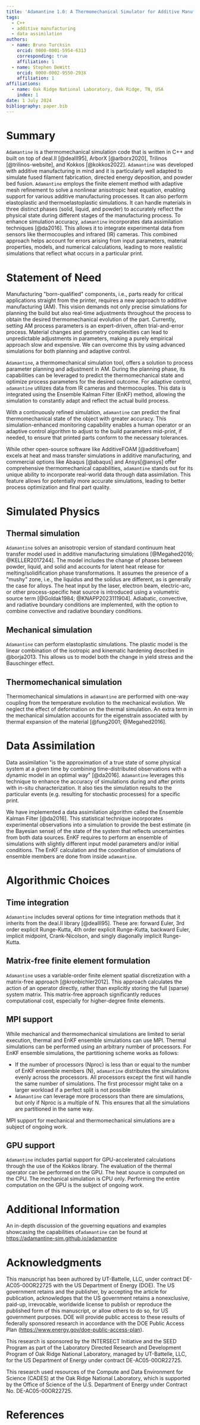 ```yaml
---
title: 'Adamantine 1.0: A Thermomechanical Simulator for Additive Manufacturing'
tags:
  - C++
  - additive manufacturing
  - data assimilation
authors:
  - name: Bruno Turcksin
    orcid: 0000-0001-5954-6313
    corresponding: true
    affiliation: 1
  - name: Stephen DeWitt
    orcid: 0000-0002-9550-293X
    affiliation: 1
affiliations:
  - name: Oak Ridge National Laboratory, Oak Ridge, TN, USA
    index: 1
date: 1 July 2024
bibliography: paper.bib
---
```


# Summary
`Adamantine` is a thermomechanical simulation code that is written in C++ and built on top of deal.II [@dealII95], ArborX [@arborx2020], Trilinos [@trilinos-website], and Kokkos [@kokkos2022]. 
`Adamantine` was developed with additive manufacturing in mind and it is
particularly well adapted to simulate fused filament fabrication, directed energy 
deposition, and powder bed fusion. `Adamantine` employs the finite element
method with adaptive mesh refinement to solve a nonlinear anisotropic heat equation, enabling
support for various additive manufacturing processes. It can also perform
elastoplastic and thermoelastoplastic simulations. It can handle materials in
three distinct phases (solid, liquid, and powder) to accurately reflect the
physical state during different stages of the manufacturing process. To enhance
simulation accuracy, `adamantine` incorporates data assimilation techniques [@da2016].
This allows it to integrate experimental data from sensors like thermocouples
and infrared (IR) cameras. This combined approach helps account for errors
arising from input parameters, material properties, models, and numerical
calculations, leading to more realistic simulations that reflect what occurs in a particular print.

# Statement of Need
Manufacturing "born-qualified" components, i.e., parts ready for critical
applications straight from the printer, requires a new approach to additive
manufacturing (AM). This vision demands not only precise simulations for 
planning the build but also real-time adjustments throughout the process 
to obtain the desired thermomechanical evolution of the part. Currently, 
setting AM process parameters is an expert-driven, often trial-and-error 
process. Material changes and geometry complexities can lead to unpredictable 
adjustments in parameters, making a purely empirical approach slow and expensive. We can overcome 
this by using advanced simulations for both planning and adaptive control.

`Adamantine`, a thermomechanical simulation tool, offers a solution to process
parameter planning and adjustment in AM. During the
planning phase, its capabilities can be leveraged to predict the
thermomechanical state and optimize process parameters for the desired outcome. 
For adaptive control, `adamantine` utilizes data from IR cameras and 
thermocouples. This data is integrated using the Ensemble Kalman Filter (EnKF) method,
allowing the simulation to constantly adapt and reflect the actual build process.

With a continuously refined simulation, `adamantine` can predict the final thermomechanical state 
of the object with greater accuracy. This simulation-enhanced monitoring capability enables a human operator or an adaptive control algorithm to adjust to the build parameters 
mid-print, if needed, to ensure that printed parts conform to the necessary tolerances. 

While other open-source software like AdditiveFOAM [@additivefoam] excels at heat
and mass transfer simulations in additive manufacturing, and commercial options
like Abaqus [@abaqus] and Ansys[@ansys] offer comprehensive thermomechanical capabilities,
`adamantine` stands out for its unique ability to incorporate real-world data
through data assimilation. This feature allows for potentially more accurate
simulations, leading to better process optimization and final part quality.

# Simulated Physics

## Thermal simulation
`Adamantine` solves an anisotropic version of standard continuum heat transfer model used in additive manufacturing simulations [@Megahed2016; @KELLER2017244]. The model includes the change of phases between powder, liquid, and solid and accounts for latent heat release for melting/solidification phase transformations. It assumes the presence of a "mushy" zone, i.e., the liquidus and the solidus are different, as is generally the case for alloys. The heat input by the laser, electron beam, electric-arc, or other process-specific heat source is introduced using a volumetric source term [@Goldak1984; @KNAPP2023111904]. Adiabatic, convective, and radiative boundary conditions are implemented, with the option to combine convective and radiative boundary conditions. 

## Mechanical simulation
`Adamantine` can perform elastoplastic simulations. The plastic model is the linear combination of
the isotropic and kinematic hardening described in @borja2013. This allows us to 
model both the change in yield stress and the Bauschinger effect.

## Thermomechanical simulation
Thermomechanical simulations in `adamantine` are performed with one-way coupling from the temperature evolution to the mechanical evolution. We neglect the effect of deformation on the thermal simulation. An extra term in the mechanical simulation accounts for the eigenstrain associated with by thermal expansion of the material [@fung2001; @Megahed2016].

# Data Assimilation
Data assimilation "is the approximation of a true state of some physical system
at a given time by combining time-distributed observations with a dynamic model
in an optimal way" [@da2016]. `Adamantine` leverages this technique to enhance
the accuracy of simulations during and after prints with in-situ characterization. It also ties the simulation results to the particular events (e.g. resulting for stochastic processes) for a specific print.

We have implemented a data assimilation algorithm called the Ensemble Kalman
Filter [@da2016]. This statistical technique incorporates experimental observations into a simulation to provide the best estimate (in the Bayesian sense) of the state of the system that reflects uncertainties from both data sources. EnKF requires to perform an ensemble of 
simulations with slightly different input model parameters and/or initial conditions. The EnKF calculation and the coordination of simulations of ensemble 
members are done from inside `adamantine`.  

# Algorithmic Choices

## Time integration
`Adamantine` includes several options for time integration methods that it inherits from the deal.II library [@dealII95]. These are: forward Euler, 3rd order explicit Runge-Kutta, 4th order explicit Runge-Kutta, backward Euler, implicit midpoint, Crank-Nicolson, and singly diagonally implicit Runge-Kutta. 

## Matrix-free finite element formulation
`Adamantine` uses a variable-order finite element spatial discretization with a matrix-free approach [@kronbichler2012]. This approach calculates the action of an operator directly, rather than explicitly storing the full (sparse) system matrix. This matrix-free approach significantly reduces computational cost, especially for higher-degree finite elements.

## MPI support
While mechanical and thermomechanical simulations are limited to serial
execution, thermal and EnKF ensemble simulations can use MPI. Thermal
simulations can be performed using an arbitrary number of processors. For EnKF
ensemble simulations, the partitioning scheme works as follows:
 * If the number of processors (Nproc) is less than or equal to the number of
 EnKF ensemble members (N), `adamantine` distributes the simulations evenly
 across the processors. All processors except the first will handle the same
 number of simulations. The first processor might take on a larger workload if a
 perfect split is not possible
 * `Adamantine` can leverage more processors than there are simulations, but
 only if Nproc is a multiple of N. This ensures that all the simulations are
 partitioned in the same way.

MPI support for mechanical and thermomechanical simulations are a subject of ongoing work.

## GPU support
`Adamantine` includes partial support for GPU-accelerated calculations through the use of the Kokkos library. 
The evaluation of the thermal operator can be performed on the GPU. The heat
source is computed on the CPU. The mechanical simulation is CPU only.
Performing the entire computation on the GPU is the subject of ongoing work.

# Additional Information
An in-depth discussion of the governing equations and examples showcasing the
capabilities of`adamantine` can be found at https://adamantine-sim.github.io/adamantine

# Acknowledgments
This manuscript has been authored by UT-Battelle, LLC, under contract
DE-AC05-00OR22725 with the US Department of Energy (DOE). The US government
retains and the publisher, by accepting the article for publication, acknowledges 
that the US government retains a nonexclusive, paid-up, irrevocable, worldwide 
license to publish or reproduce the published form of this manuscript, or allow 
others to do so, for US government purposes. DOE will provide public access to 
these results of federally sponsored research in accordance with the DOE Public 
Access Plan (https://www.energy.gov/doe-public-access-plan).

This research is sponsored by the INTERSECT Initiative and the SEED Program as
part of the Laboratory Directed Research and Development Program of Oak Ridge 
National Laboratory, managed by UT-Battelle, LLC, for the US Department of 
Energy under contract DE-AC05-00OR22725.

This research used resources of the Compute and Data Environment for Science
(CADES) at the Oak Ridge National Laboratory, which is supported by the Office 
of Science of the U.S. Department of Energy under Contract No. DE-AC05-00OR22725.

# References
